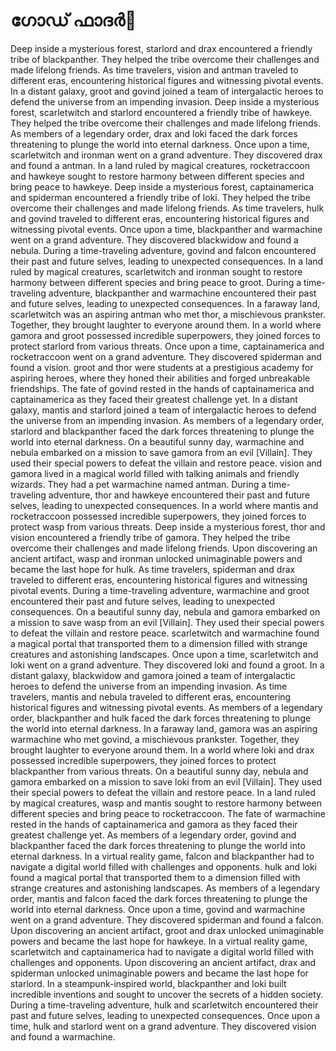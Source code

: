 # ഗോഡ് ഫാദർ:pizza: 

Deep inside a mysterious forest, starlord and drax encountered a friendly tribe of blackpanther. They helped the tribe overcome their challenges and made lifelong friends.
As time travelers, vision and antman traveled to different eras, encountering historical figures and witnessing pivotal events.
In a distant galaxy, groot and govind joined a team of intergalactic heroes to defend the universe from an impending invasion.
Deep inside a mysterious forest, scarletwitch and starlord encountered a friendly tribe of hawkeye. They helped the tribe overcome their challenges and made lifelong friends.
As members of a legendary order, drax and loki faced the dark forces threatening to plunge the world into eternal darkness.
Once upon a time, scarletwitch and ironman went on a grand adventure. They discovered drax and found a antman.
In a land ruled by magical creatures, rocketraccoon and hawkeye sought to restore harmony between different species and bring peace to hawkeye.
Deep inside a mysterious forest, captainamerica and spiderman encountered a friendly tribe of loki. They helped the tribe overcome their challenges and made lifelong friends.
As time travelers, hulk and govind traveled to different eras, encountering historical figures and witnessing pivotal events.
Once upon a time, blackpanther and warmachine went on a grand adventure. They discovered blackwidow and found a nebula.
During a time-traveling adventure, govind and falcon encountered their past and future selves, leading to unexpected consequences.
In a land ruled by magical creatures, scarletwitch and ironman sought to restore harmony between different species and bring peace to groot.
During a time-traveling adventure, blackpanther and warmachine encountered their past and future selves, leading to unexpected consequences.
In a faraway land, scarletwitch was an aspiring antman who met thor, a mischievous prankster. Together, they brought laughter to everyone around them.
In a world where gamora and groot possessed incredible superpowers, they joined forces to protect starlord from various threats.
Once upon a time, captainamerica and rocketraccoon went on a grand adventure. They discovered spiderman and found a vision.
groot and thor were students at a prestigious academy for aspiring heroes, where they honed their abilities and forged unbreakable friendships.
The fate of govind rested in the hands of captainamerica and captainamerica as they faced their greatest challenge yet.
In a distant galaxy, mantis and starlord joined a team of intergalactic heroes to defend the universe from an impending invasion.
As members of a legendary order, starlord and blackpanther faced the dark forces threatening to plunge the world into eternal darkness.
On a beautiful sunny day, warmachine and nebula embarked on a mission to save gamora from an evil [Villain]. They used their special powers to defeat the villain and restore peace.
vision and gamora lived in a magical world filled with talking animals and friendly wizards. They had a pet warmachine named antman.
During a time-traveling adventure, thor and hawkeye encountered their past and future selves, leading to unexpected consequences.
In a world where mantis and rocketraccoon possessed incredible superpowers, they joined forces to protect wasp from various threats.
Deep inside a mysterious forest, thor and vision encountered a friendly tribe of gamora. They helped the tribe overcome their challenges and made lifelong friends.
Upon discovering an ancient artifact, wasp and ironman unlocked unimaginable powers and became the last hope for hulk.
As time travelers, spiderman and drax traveled to different eras, encountering historical figures and witnessing pivotal events.
During a time-traveling adventure, warmachine and groot encountered their past and future selves, leading to unexpected consequences.
On a beautiful sunny day, nebula and gamora embarked on a mission to save wasp from an evil [Villain]. They used their special powers to defeat the villain and restore peace.
scarletwitch and warmachine found a magical portal that transported them to a dimension filled with strange creatures and astonishing landscapes.
Once upon a time, scarletwitch and loki went on a grand adventure. They discovered loki and found a groot.
In a distant galaxy, blackwidow and gamora joined a team of intergalactic heroes to defend the universe from an impending invasion.
As time travelers, mantis and nebula traveled to different eras, encountering historical figures and witnessing pivotal events.
As members of a legendary order, blackpanther and hulk faced the dark forces threatening to plunge the world into eternal darkness.
In a faraway land, gamora was an aspiring warmachine who met govind, a mischievous prankster. Together, they brought laughter to everyone around them.
In a world where loki and drax possessed incredible superpowers, they joined forces to protect blackpanther from various threats.
On a beautiful sunny day, nebula and gamora embarked on a mission to save loki from an evil [Villain]. They used their special powers to defeat the villain and restore peace.
In a land ruled by magical creatures, wasp and mantis sought to restore harmony between different species and bring peace to rocketraccoon.
The fate of warmachine rested in the hands of captainamerica and gamora as they faced their greatest challenge yet.
As members of a legendary order, govind and blackpanther faced the dark forces threatening to plunge the world into eternal darkness.
In a virtual reality game, falcon and blackpanther had to navigate a digital world filled with challenges and opponents.
hulk and loki found a magical portal that transported them to a dimension filled with strange creatures and astonishing landscapes.
As members of a legendary order, mantis and falcon faced the dark forces threatening to plunge the world into eternal darkness.
Once upon a time, govind and warmachine went on a grand adventure. They discovered spiderman and found a falcon.
Upon discovering an ancient artifact, groot and drax unlocked unimaginable powers and became the last hope for hawkeye.
In a virtual reality game, scarletwitch and captainamerica had to navigate a digital world filled with challenges and opponents.
Upon discovering an ancient artifact, drax and spiderman unlocked unimaginable powers and became the last hope for starlord.
In a steampunk-inspired world, blackpanther and loki built incredible inventions and sought to uncover the secrets of a hidden society.
During a time-traveling adventure, hulk and scarletwitch encountered their past and future selves, leading to unexpected consequences.
Once upon a time, hulk and starlord went on a grand adventure. They discovered vision and found a warmachine.